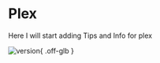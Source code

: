 # Plex

Here I will start adding Tips and Info for plex

![version](https://img.shields.io/badge/dynamic/json?query=%24.version&url=https%3A%2F%2Fraw.githubusercontent.com%2Fhotio%2Fplex%2Frelease%2FVERSION.json&label=Latest%20Version&style=for-the-badge&color=4051B5){ .off-glb }
